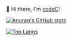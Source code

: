 
👋 Hi there, I'm [codeC](https://www.cnblogs.com/chengbb)!

[![Anurag's GitHub stats](https://github-readme-stats.vercel.app/api?username=anuraghazra)](https://github.com/anuraghazra/github-readme-stats)
<!---
kulipaxxx/kulipaxxx is a ✨ special ✨ repository because its `README.md` (this file) appears on your GitHub profile.
You can click the Preview link to take a look at your changes.
--->
[![Top Langs](https://github-readme-stats.vercel.app/api/top-langs/?username=kulipaxxx&hide=javascript,html&layout=compact)](https://github.com/anuraghazra/github-readme-stats)





